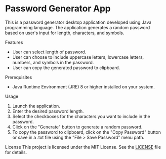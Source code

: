 # Password Generator App
This is a password generator desktop application developed using Java programming language. The application generates a random password based on user's input for length, characters, and symbols.

Features
- User can select length of password.
- User can choose to include uppercase letters, lowercase letters, numbers, and symbols in the password.
- User can copy the generated password to clipboard.

Prerequisites
- Java Runtime Environment (JRE) 8 or higher installed on your system.

Usage
1. Launch the application.
1. Enter the desired password length.
1. Select the checkboxes for the characters you want to include in the password.
1. Click on the "Generate" button to generate a random password.
1. To copy the password to clipboard, click on the "Copy Password" button or save in a .txt file using the "File > Save Password" menu path.

License
This project is licensed under the MIT License. See the [LICENSE](https://github.com/carlosebmachado/password-generator-desktop/blob/master/README.md) file for details.
